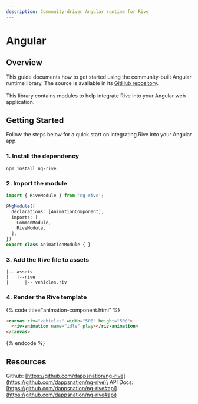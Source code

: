 ```yaml
---
description: Community-driven Angular runtime for Rive
---
```


# Angular

## Overview

This guide documents how to get started using the community-built Angular runtime library. The source is available in its [GitHub repository](https://github.com/dappsnation/ng-rive).\
\
This library contains modules to help integrate Rive into your Angular web application.

## Getting Started

Follow the steps below for a quick start on integrating Rive into your Angular app.

### 1. Install the dependency

```
npm install ng-rive
```

### 2. Import the module

```typescript
import { RiveModule } from 'ng-rive';

@NgModule({
  declarations: [AnimationComponent],
  imports: [
    CommonModule,
    RiveModule,
  ],
})
export class AnimationModule { }
```

### 3. Add the Rive file to assets

```
|-- assets
|   |--rive
|      |-- vehicles.riv
```

### 4. Render the Rive template

{% code title="animation-component.html" %}
```html
<canvas riv="vehicles" width="500" height="500">
  <riv-animation name="idle" play></riv-animation>
</canvas>
```
{% endcode %}

## Resources

Github: [https://github.com/dappsnation/ng-rive](https://github.com/dappsnation/ng-rive)\
API Docs: [https://github.com/dappsnation/ng-rive#api](https://github.com/dappsnation/ng-rive#api)
